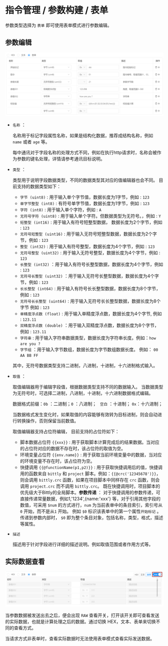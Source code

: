 # 指令管理 / 参数构建 / 表单

参数类型选择为 `表单` 即可使用表单模式进行参数编辑。

## 参数编辑

![Bittly 请求参数构建 表单结构化 模式](res/20220701100401.png)

- `名称` ：

  名称用于标记字段属性名称，如果是结构化数据，推荐成结构名称，例如 `name` 或者 `age` 等。

  每中通讯对于字段名称的处理方式不同，例如在执行http请求时，名称会被作为参数的键名处理，详情请参考通讯目标说明。

- `类型` ：

  类型用于说明字段数据类型，不同的数据类型其对应的值编辑器也会不同。 目前支持的数据类型如下：

  - `字节 (uint8)` : 用于输入单个字节值，数据长度为1字节，例如 : `123`
  - `单字节整型 (int8)` : 有符号单字节值，数据长度为1字节，例如 : `123`
  - `字符 (int8)` : 用于输入单个字符，例如 : `A`
  - `无符号字符 (uint8)` : 用于输入单个字符。但数据类型为无符号。，例如 : `Y`
  - `短整型 (int16)` : 用于输入有符号短整型数据， 数据长度为2个字节，例如 : `123`
  - `无符号短整型 (uint16)` : 用于输入无符号短整型数据，数据长度为2个字节，例如 : `123`
  - `整型 (int32)` : 用于输入有符号整型，数据长度为4个字节，例如 : `123`
  - `无符号整型 (uint32)` : 用于输入无符号整型，数据长度为4个字节，例如 : `123`
  - `长整型 (int32)` ：用于输入有符号长整型数据，数据长度为4个字节，例如 : `123`
  - `无符号长整型 (uint32)` ：用于输入无符号长整型数据，数据长度为4个字节，例如 : `123`
  - `长长整型 (int64)` : 用于输入有符号长长整型数据，数据长度为8个字节，例如 : `123`
  - `无符号长长整型 (uint64)` : 用于输入无符号长长整型数据，数据长度为8个字节  例如 : `123`
  - `单精度浮点数 (float)` : 用于输入单精度浮点数，数据长度为4个字节,  例如 : `123.11`
  - `双精度浮点数 (double)` ：用于输入双精度浮点数，数据长度为8个字节， 例如 : `123.11`
  - `字符串` : 用于输入字符串数据类型，数据长度为字符串长度。例如：`how are you ?`
  - `字节组` ：用于输入字节数组，数据长度为字节数组数据长度。 例如： `00 AA BB FF`

  其中，无符号数据类型支持二进制，八进制，十进制，十六进制格式输入。

- `取值` ：

  取值编辑器用于编辑字段值，根据数据类型支持不同的数据输入。 当数据类型为无符号时，可选择二进制，八进制，十进制，十六进制数据格式编辑。

  数据格式前缀：`0b` ：二进制；`0` ：八进制； ` 空白` ：十进制； `0x`：十六进制；

  当数据格式发生变化时，如果取值的内容能够有效转为目标进制，则会自动进行转换操作，否则保留当前数值。

  取值编辑器支持占位符编辑， 目前支持的占位符如下：

  - 脚本数据占位符 `{{xxx}}` : 用于获取脚本计算完成后的结果数据。当对应的占位符对应的数据不存在时，该占位符的取值为空。
  - 环境变量占位符 `{{env.name}}` : 用于获取当前环境变量中的数据，当对应的环境变量不存在时，该占位符为空。
  - 快捷调用 `{{@functionName(p1,p2)}}` : 用于获取快捷调用后的值，快捷调用的函数来自 `bittly` 和 `project` 脚本。例如：`{{@crc('12345678')}}`， 则会调用 `bittly.crc` 函数，如果在项目脚本中同样存在 `crc` 函数，则会调用 `project.crc` 而不调用 `bittly.crc`。 既在快捷调用时，项目脚本的优先级大于Bittly的全局脚本。**参数传递** ： 对于快捷调用的参数传递，可直接传递常量数据，例如1,'1234',{name:'xxx'} 等，对于引用其他字段的数值，可采用 `$num` 的方式进行，`num` 为当前表单中的条目索引，索引号从 `0` 开始，而不是从`1` 开始。  例如 `$0` 标识该表单中的第一个属性`开始标记` 。传递到参数内部时， `$0` 即为整个条目对象，包括名称，类型，格式，描述等属性。

- `描述`

  描述用于针对字段进行详细的描述说明。例如取值范围或者作用方式等。



## 实际数据查看

![Bittly 参数构建表单结构化模式原始数据查看](res/20220701165901.png)

当参数数据被发送出去之后，便会出现 `RAW` 查看开关，打开该开关即可查看发送的实际数据，也就是计算处理之后的数据。通过切换 HEX，文本、表单来切换不同的查看方式。

当请求方式非表单时，查看实际数据时无法使用表单模式查看实际发送数据。